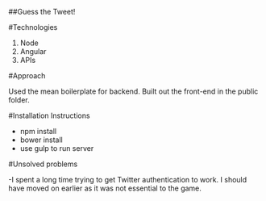 <!-- An embedded screenshot of the app
Explanations of the technologies and concepts used
A couple paragraphs about the general approach you took
Installation instructions for an instructor to clone down and run your app locally.
Descriptions of any unsolved problems or major hurdles you had to overcome
A table of your routes with their auth requirements -->

##Guess the Tweet!

#Technologies
 
 1. Node
 2. Angular
 3. APIs

 #Approach

 Used the mean boilerplate for backend. 
 Built out the front-end in the public folder.

 #Installation Instructions

 - npm install
 - bower install
 - use gulp to run server

 #Unsolved problems

 -I spent a long time trying to get Twitter authentication to work. I should have moved on earlier as it was not essential to the game. 




